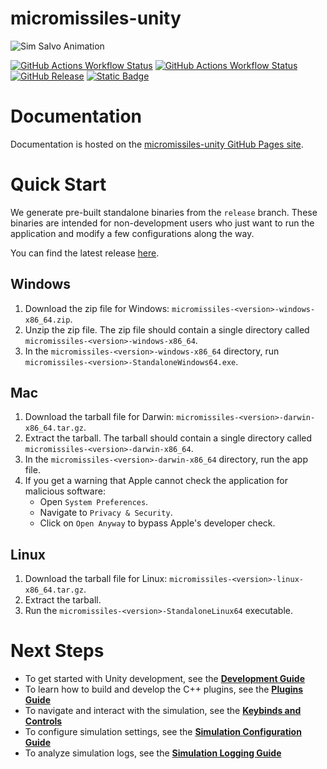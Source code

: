 # micromissiles-unity

![Sim Salvo Animation](docs/images/sim_salvo_animation.gif)

[![GitHub Actions Workflow Status](https://img.shields.io/github/actions/workflow/status/PisterLab/micromissiles-unity/build.yaml?link=https%3A%2F%2Fgithub.com%2FPisterLab%2Fmicromissiles-unity%2Factions%2Fworkflows%2Fbuild.yaml)](https://github.com/PisterLab/micromissiles-unity/actions/workflows/build.yaml)
[![GitHub Actions Workflow Status](https://img.shields.io/github/actions/workflow/status/PisterLab/micromissiles-unity/test.yaml?label=tests&link=https%3A%2F%2Fgithub.com%2FPisterLab%2Fmicromissiles-unity%2Factions%2Fworkflows%2Ftest.yaml)](https://github.com/PisterLab/micromissiles-unity/actions/workflows/test.yaml)
[![GitHub Release](https://img.shields.io/github/v/release/PisterLab/micromissiles-unity?link=https%3A%2F%2Fgithub.com%2FPisterLab%2Fmicromissiles-unity%2Freleases%2Flatest)](https://github.com/PisterLab/micromissiles-unity/releases/latest)
[![Static Badge](https://img.shields.io/badge/%F0%9F%93%93-Documentation-blue?labelColor=white)](https://pisterlab.github.io/micromissiles-unity/)

# Documentation

Documentation is hosted on the [micromissiles-unity GitHub Pages site](https://pisterlab.github.io/micromissiles-unity/).

# Quick Start

We generate pre-built standalone binaries from the `release` branch. These binaries are intended for non-development users who just want to run the application and modify a few configurations along the way.

You can find the latest release [here](https://github.com/PisterLab/micromissiles-unity/releases/latest).

## Windows

1. Download the zip file for Windows: `micromissiles-<version>-windows-x86_64.zip`.
2. Unzip the zip file. The zip file should contain a single directory called `micromissiles-<version>-windows-x86_64`.
3. In the `micromissiles-<version>-windows-x86_64` directory, run `micromissiles-<version>-StandaloneWindows64.exe`.

## Mac

1. Download the tarball file for Darwin: `micromissiles-<version>-darwin-x86_64.tar.gz`.
2. Extract the tarball. The tarball should contain a single directory called `micromissiles-<version>-darwin-x86_64`.
3. In the `micromissiles-<version>-darwin-x86_64` directory, run the app file.
4. If you get a warning that Apple cannot check the application for malicious software:
     * Open `System Preferences`.
     * Navigate to `Privacy & Security`.
     * Click on `Open Anyway` to bypass Apple's developer check.

## Linux

1. Download the tarball file for Linux: `micromissiles-<version>-linux-x86_64.tar.gz`.
2. Extract the tarball.
3. Run the `micromissiles-<version>-StandaloneLinux64` executable.

# Next Steps

- To get started with Unity development, see the [**Development Guide**](https://pisterlab.github.io/micromissiles-unity/Development_Guide.html)
- To learn how to build and develop the C++ plugins, see the [**Plugins Guide**](https://pisterlab.github.io/micromissiles-unity/Plugins_Guide.html)
- To navigate and interact with the simulation, see the [**Keybinds and Controls**](https://pisterlab.github.io/micromissiles-unity/Keybinds_and_Controls.html)
- To configure simulation settings, see the [**Simulation Configuration Guide**](https://pisterlab.github.io/micromissiles-unity/Simulation_Configuration_Guide.html)
- To analyze simulation logs, see the [**Simulation Logging Guide**](https://pisterlab.github.io/micromissiles-unity/Simulation_Logging.html)
